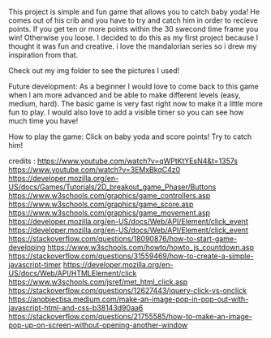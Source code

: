 This project is simple and fun game that allows you to catch baby yoda! He comes out of his crib and you have to try and catch him in order to recieve points. If you get ten or more points within the 30 swecond time frame you win! Otherwise you loose.
I decided to do this as my first project because I thought it was fun and creative. i love the mandalorian series so i drew my inspiration from that.

Check out my img folder to see the pictures I used!

Future development:
As a beginner I would love to come back to this game when I am more advanced and be able to make different levels (easy, medium, hard). The basic game is very fast right now to make it a little more fun to play. I would also love to add a visible timer so you can see how much time you have!

How to play the game:
Click on baby yoda and score points! Try to catch him!





credits :
https://www.youtube.com/watch?v=qWPtKtYEsN4&t=1357s
https://www.youtube.com/watch?v=3EMxBkqC4z0
https://developer.mozilla.org/en-US/docs/Games/Tutorials/2D_breakout_game_Phaser/Buttons
https://www.w3schools.com/graphics/game_controllers.asp
https://www.w3schools.com/graphics/game_score.asp
https://www.w3schools.com/graphics/game_movement.asp
https://developer.mozilla.org/en-US/docs/Web/API/Element/click_event
https://developer.mozilla.org/en-US/docs/Web/API/Element/click_event
https://stackoverflow.com/questions/18090876/how-to-start-game-developing
https://www.w3schools.com/howto/howto_js_countdown.asp
https://stackoverflow.com/questions/31559469/how-to-create-a-simple-javascript-timer
https://developer.mozilla.org/en-US/docs/Web/API/HTMLElement/click
https://www.w3schools.com/jsref/met_html_click.asp
https://stackoverflow.com/questions/12627443/jquery-click-vs-onclick
https://anobjectisa.medium.com/make-an-image-pop-in-pop-out-with-javascript-html-and-css-b38143d90aa6
https://stackoverflow.com/questions/21755585/how-to-make-an-image-pop-up-on-screen-without-opening-another-window
